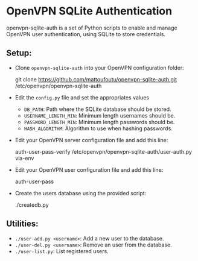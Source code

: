 # OpenVPN SQLite Authentication

openvpn-sqlite-auth is a set of Python scripts to enable and manage OpenVPN user authentication,
using SQLite to store credentials.

## Setup:

- Clone `openvpn-sqlite-auth` into your OpenVPN configuration folder:

    git clone https://github.com/mattoufoutu/openvpn-sqlite-auth.git /etc/openvpn/openvpn-sqlite-auth

- Edit the `config.py` file and set the appropriates values
    - `DB_PATH`: Path where the SQLite database should be stored.
    - `USERNAME_LENGTH_MIN`: Minimum length usernames should be.
    - `PASSWORD_LENGTH_MIN`: Minimum length passwords should be.
    - `HASH_ALGORITHM`: Algorithm to use when hashing passwords.

- Edit your OpenVPN server configuration file and add this line:

    auth-user-pass-verify /etc/openvpn/openvpn-sqlite-auth/user-auth.py via-env

- Edit your OpenVPN user configuration file and add this line:

    auth-user-pass

- Create the users database using the provided script:

    ./createdb.py

## Utilities:

  - `./user-add.py <username>`: Add a new user to the database.
  - `./user-del.py <username>`: Remove an user from the database.
  - `./user-list.py`: List registered users.
